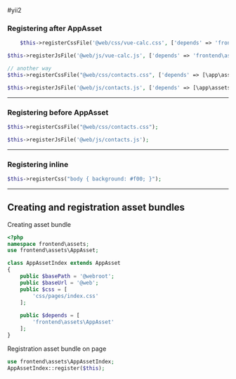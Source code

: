 #yii2 
### Registering after AppAsset

```php
	$this->registerCssFile('@web/css/vue-calc.css', ['depends' => 'frontend\assets\AppAsset']);

$this->registerJsFile('@web/js/vue-calc.js', ['depends' => 'frontend\assets\AppAsset']);

// another way
$this->registerCssFile("@web/css/contacts.css", ['depends' => [\app\assets\AppAsset::className()]]);

$this->registerJsFile('@web/js/contacts.js', ['depends' => [\app\assets\AppAsset::className()]]);
```
___

### Registering before AppAsset

```php
$this->registerCssFile("@web/css/contacts.css");

$this->registerJsFile('@web/js/contacts.js');
```
___

### Registering inline

```php
$this->registerCss("body { background: #f00; }");
```
___

## Creating and registration asset bundles

Creating asset bundle
```php
<?php
namespace frontend\assets;
use frontend\assets\AppAsset;

class AppAssetIndex extends AppAsset
{
    public $basePath = '@webroot';
    public $baseUrl = '@web';
    public $css = [
    	'css/pages/index.css'
    ];
    
    public $depends = [
        'frontend\assets\AppAsset'
    ];
}
```

Registration asset bundle on page
```php
use frontend\assets\AppAssetIndex;
AppAssetIndex::register($this);
```